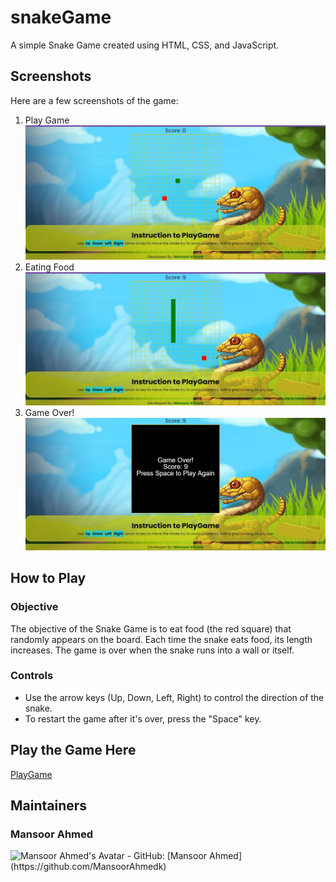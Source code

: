 # snakeGame

A simple Snake Game created using HTML, CSS, and JavaScript.

## Screenshots

Here are a few screenshots of the game:
1. Play Game
![OpeningScreen](demo1-1.jpg)
2. Eating Food
![AfterPlayingScreen](demo2.jpg)
3. Game Over!
![OutScreenResult](demo3.jpg)

## How to Play

### Objective
The objective of the Snake Game is to eat food (the red square) that randomly appears on the board. Each time the snake eats food, its length increases. The game is over when the snake runs into a wall or itself.

### Controls
- Use the arrow keys (Up, Down, Left, Right) to control the direction of the snake.
- To restart the game after it's over, press the "Space" key.

## Play the Game Here

[PlayGame](https://harmonious-piroshki-cb26e2.netlify.app)


## Maintainers
### Mansoor Ahmed
<img src="https://avatars.githubusercontent.com/u/69378309?s=96&v=4" alt="Mansoor Ahmed's Avatar" width="20" height="20">
- GitHub: [Mansoor Ahmed](https://github.com/MansoorAhmedk)


